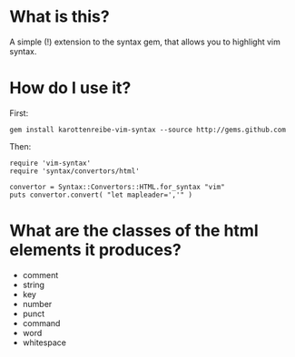 What is this?
=============

A simple (!) extension to the syntax gem, that allows you to
highlight vim syntax.

How do I use it?
================

First:
    
    gem install karottenreibe-vim-syntax --source http://gems.github.com

Then:

    require 'vim-syntax'
    require 'syntax/convertors/html'

    convertor = Syntax::Convertors::HTML.for_syntax "vim"
    puts convertor.convert( "let mapleader=','" )

What are the classes of the html elements it produces?
======================================================

*   comment
*   string
*   key
*   number
*   punct
*   command
*   word
*   whitespace

